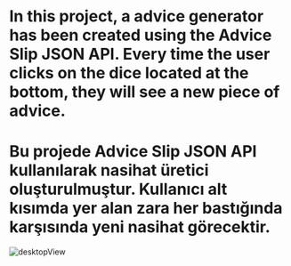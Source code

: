 # In this project, a advice generator has been created using the Advice Slip JSON API. Every time the user clicks on the dice located at the bottom, they will see a new piece of advice.
# Bu projede Advice Slip JSON API kullanılarak  nasihat üretici oluşturulmuştur. Kullanıcı alt kısımda yer alan zara her bastığında karşısında yeni  nasihat görecektir.
![desktopView](https://user-images.githubusercontent.com/62290347/223143004-fccb6ec4-5c89-4e91-83c7-50b11f35c199.png)
